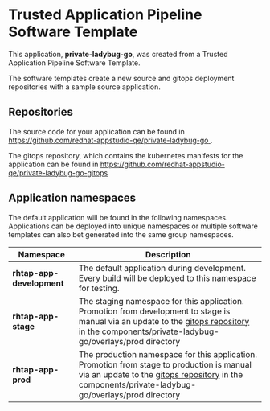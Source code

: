 # Trusted Application Pipeline Software Template

This application, **private-ladybug-go**, was created from a Trusted Application Pipeline Software Template.

The software templates create a new source and gitops deployment repositories with a sample source application. 

## Repositories

The source code for your application can be found in [https://github.com/redhat-appstudio-qe/private-ladybug-go ](https://github.com/redhat-appstudio-qe/private-ladybug-go ).
 
The gitops repository, which contains the kubernetes manifests for the application can be found in 
[https://github.com/redhat-appstudio-qe/private-ladybug-go-gitops ](https://github.com/redhat-appstudio-qe/private-ladybug-go-gitops ) 

## Application namespaces 

The default application will be found in the following namespaces. Applications can be deployed into unique namespaces or multiple software templates can also bet generated into the same group namespaces.  

|  Namespace   |  Description   |  
| -------- | -------- |   
| **rhtap-app-development** | The default application during development. Every build will be deployed to this namespace for testing. | 
| **rhtap-app-stage** | The staging namespace for this application. Promotion from development to stage is manual via an update to the [gitops repository](https://github.com/redhat-appstudio-qe/private-ladybug-go-gitops ) in the components/private-ladybug-go/overlays/prod directory |  
| **rhtap-app-prod** | The production namespace for this application. Promotion from stage to production is manual via an update to the [gitops repository](https://github.com/redhat-appstudio-qe/private-ladybug-go-gitops ) in the components/private-ladybug-go/overlays/prod directory | 